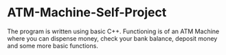 # ATM-Machine-Self-Project

The program is written using basic C++. Functioning is of an ATM Machine where you can dispense money, check your bank balance, deposit money and some more basic functions.
